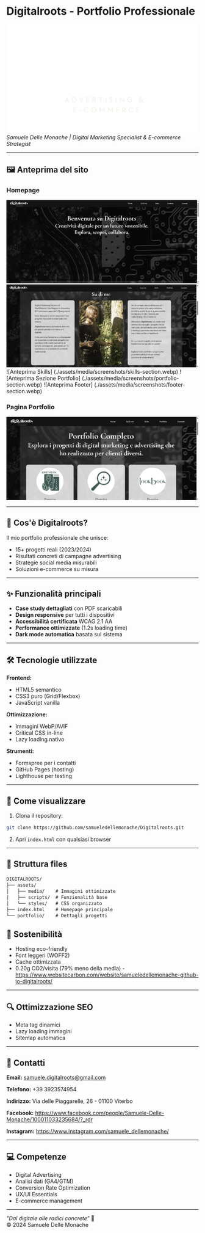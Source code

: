 # Digitalroots - Portfolio Professionale  
![Logo Digitalroots](./assets/media/logo-digitalroots-scritta.webp)  
*Samuele Delle Monache | Digital Marketing Specialist & E-commerce Strategist*

---

## 🖼 Anteprima del sito

### Homepage
![Anteprima homepage](./assets/media/screenshots/homepage.webp)
![Anteprima Su di me](./assets/media/screenshots/about-section.webp)
![Anteprima Skills] (./assets/media/screenshots/skills-section.webp)
![Anteprima Sezione Portfolio] (./assets/media/screenshots/portfolio-section.webp)
![Anteprima Footer] (./assets/media/screenshots/footer-section.webp)

### Pagina Portfolio
![Anteprima portfolio](./assets/media/screenshots/portfolio-page.webp)

---

## 🍃 Cos'è Digitalroots?
Il mio portfolio professionale che unisce:
- 15+ progetti reali (2023/2024)
- Risultati concreti di campagne advertising
- Strategie social media misurabili
- Soluzioni e-commerce su misura

---

## ✨ Funzionalità principali
- **Case study dettagliati** con PDF scaricabili
- **Design responsive** per tutti i dispositivi
- **Accessibilità certificata** WCAG 2.1 AA
- **Performance ottimizzate** (1.2s loading time)
- **Dark mode automatica** basata sul sistema

---

## 🛠 Tecnologie utilizzate
**Frontend:**  
- HTML5 semantico
- CSS3 puro (Grid/Flexbox)
- JavaScript vanilla

**Ottimizzazione:**  
- Immagini WebP/AVIF
- Critical CSS in-line
- Lazy loading nativo

**Strumenti:**  
- Formspree per i contatti
- GitHub Pages (hosting)
- Lighthouse per testing

---

## 🚀 Come visualizzare
1. Clona il repository:
```bash
git clone https://github.com/samueledellemonache/Digitalroots.git
```
2. Apri `index.html` con qualsiasi browser
---

## 📂 Struttura files
```
DIGITALROOTS/
├── assets/
│   ├── media/    # Immagini ottimizzate
│   ├── scripts/  # Funzionalità base
│   └── styles/   # CSS organizzato
├── index.html    # Homepage principale
└── portfolio/    # Dettagli progetti
```

## 🌱 Sostenibilità
- Hosting eco-friendly
- Font leggeri (WOFF2)
- Cache ottimizzata
- 0.20g CO2/visita (79% meno della media) - https://www.websitecarbon.com/website/samueledellemonache-github-io-digitalroots/

---

## 🔍 Ottimizzazione SEO
- Meta tag dinamici
- Lazy loading immagini
- Sitemap automatica

---

## 📮 Contatti
**Email:** [samuele.digitalroots@gmail.com](mailto:samuele.digitalroots@gmail.com) 

**Telefono:** +39 3923574954

**Indirizzo:** Via delle Piaggarelle, 26 - 01100 Viterbo

**Facebook:** https://www.facebook.com/people/Samuele-Delle-Monache/100011033235684/?_rdr

**Instagram:** https://www.instagram.com/samuele_dellemonache/

---

## 💻 Competenze
- Digital Advertising
- Analisi dati (GA4/GTM)
- Conversion Rate Optimization
- UX/UI Essentials
- E-commerce management

---

*"Dal digitale alle radici concrete"* 🌱  
© 2024 Samuele Delle Monache
